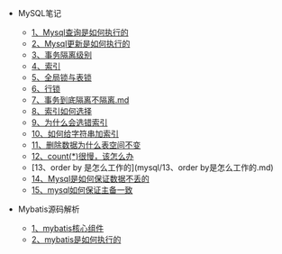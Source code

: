 - MySQL笔记
  - [1、Mysql查询是如何执行的](mysql/1、Mysql查询是如何执行的.md)
  - [2、Mysql更新是如何执行的](mysql/2、Mysql更新是如何执行的.md)
  - [3、事务隔离级别](mysql/3、事务隔离级别.md)
  - [4、索引](mysql/4、索引.md)
  - [5、全局锁与表锁](mysql/5、全局锁与表锁.md)
  - [6、行锁](mysql/6、行锁.md)
  - [7、事务到底隔离不隔离.md](mysql/7、事务到底隔离不隔离.md)
  - [8、索引如何选择](mysql/8、索引怎么选择.md)
  - [9、为什么会选错索引](mysql/9、为什么会选错索引.md)
  - [10、如何给字符串加索引](mysql/10、如何给字符串加索引.md)
  - [11、删除数据为什么表空间不变](mysql/11、删除数据为什么表空间不变.md)
  - [12、count(*)很慢，该怎么办](mysql/12、count(*)很慢，该怎么办.md)
  - [13、order by 是怎么工作的](mysql/13、order by是怎么工作的.md)
  - [14、Mysql是如何保证数据不丢的](mysql/14、Mysql是如何保证数据不丢的.md)
  - [15、mysql如何保证主备一致](mysql/15、mysql如何保证主备一致呢.md)

- Mybatis源码解析
  - [1、mybatis核心组件](mybatis/1、mybatis核心组件.md)
  - [2、mybatis是如何执行的](mybatis/2、mybatis是如何执行的.md)